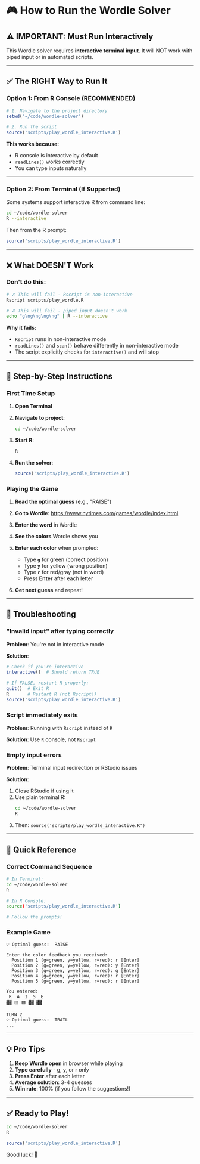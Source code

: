 # 🎮 How to Run the Wordle Solver

## ⚠️ IMPORTANT: Must Run Interactively

This Wordle solver requires **interactive terminal input**. It will NOT work with piped input or in automated scripts.

---

## ✅ The RIGHT Way to Run It

### Option 1: From R Console (RECOMMENDED)

```r
# 1. Navigate to the project directory
setwd("~/code/wordle-solver")

# 2. Run the script
source('scripts/play_wordle_interactive.R')
```

**This works because:**
- R console is interactive by default
- `readLines()` works correctly
- You can type inputs naturally

---

### Option 2: From Terminal (If Supported)

Some systems support interactive R from command line:

```bash
cd ~/code/wordle-solver
R --interactive
```

Then from the R prompt:
```r
source('scripts/play_wordle_interactive.R')
```

---

## ❌ What DOESN'T Work

### Don't do this:
```bash
# ✗ This will fail - Rscript is non-interactive
Rscript scripts/play_wordle.R

# ✗ This will fail - piped input doesn't work
echo "g\ng\ng\ng\ng" | R --interactive
```

**Why it fails:**
- `Rscript` runs in non-interactive mode
- `readLines()` and `scan()` behave differently in non-interactive mode
- The script explicitly checks for `interactive()` and will stop

---

## 📝 Step-by-Step Instructions

### First Time Setup

1. **Open Terminal**
2. **Navigate to project**:
   ```bash
   cd ~/code/wordle-solver
   ```

3. **Start R**:
   ```bash
   R
   ```

4. **Run the solver**:
   ```r
   source('scripts/play_wordle_interactive.R')
   ```

### Playing the Game

1. **Read the optimal guess** (e.g., "RAISE")
2. **Go to Wordle**: https://www.nytimes.com/games/wordle/index.html
3. **Enter the word** in Wordle
4. **See the colors** Wordle shows you
5. **Enter each color** when prompted:
   - Type **`g`** for green (correct position)
   - Type **`y`** for yellow (wrong position)
   - Type **`r`** for red/gray (not in word)
   - Press **Enter** after each letter

6. **Get next guess** and repeat!

---

## 🐛 Troubleshooting

### "Invalid input" after typing correctly

**Problem**: You're not in interactive mode

**Solution**:
```r
# Check if you're interactive
interactive()  # Should return TRUE

# If FALSE, restart R properly:
quit()  # Exit R
R       # Restart R (not Rscript!)
source('scripts/play_wordle_interactive.R')
```

### Script immediately exits

**Problem**: Running with `Rscript` instead of `R`

**Solution**: Use `R` console, not `Rscript`

### Empty input errors

**Problem**: Terminal input redirection or RStudio issues

**Solution**:
1. Close RStudio if using it
2. Use plain terminal R:
   ```bash
   cd ~/code/wordle-solver
   R
   ```
3. Then: `source('scripts/play_wordle_interactive.R')`

---

## 🎯 Quick Reference

### Correct Command Sequence

```bash
# In Terminal:
cd ~/code/wordle-solver
R

# In R Console:
source('scripts/play_wordle_interactive.R')

# Follow the prompts!
```

### Example Game

```
💡 Optimal guess:  RAISE

Enter the color feedback you received:
  Position 1 (g=green, y=yellow, r=red): r [Enter]
  Position 2 (g=green, y=yellow, r=red): y [Enter]
  Position 3 (g=green, y=yellow, r=red): g [Enter]
  Position 4 (g=green, y=yellow, r=red): r [Enter]
  Position 5 (g=green, y=yellow, r=red): r [Enter]

You entered:
 R  A  I  S  E
▓▓ 🟨 🟩 ▓▓ ▓▓

TURN 2
💡 Optimal guess:  TRAIL
...
```

---

## 💡 Pro Tips

1. **Keep Wordle open** in browser while playing
2. **Type carefully** - g, y, or r only
3. **Press Enter** after each letter
4. **Average solution**: 3-4 guesses
5. **Win rate**: 100% (if you follow the suggestions!)

---

## ✅ Ready to Play!

```bash
cd ~/code/wordle-solver
R
```

```r
source('scripts/play_wordle_interactive.R')
```

Good luck! 🎯
